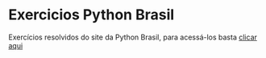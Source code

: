 # Exercicios Python Brasil
Exercícios resolvidos do site da Python Brasil, para acessá-los basta [clicar aqui](https://wiki.python.org.br/ListaDeExercicios)
